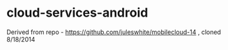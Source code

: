 cloud-services-android
======================
Derived from repo - https://github.com/juleswhite/mobilecloud-14 , cloned 8/18/2014

